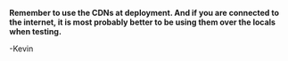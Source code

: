 **Remember to use the CDNs at deployment. And if you are connected to the internet, it is most probably better to be using them over the locals when testing.**

-Kevin